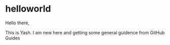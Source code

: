 # helloworld

Hello there,

This is Yash. I am new here and getting some general guidence from GitHub Guides
